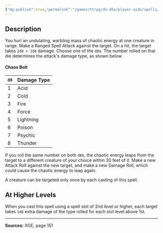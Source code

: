 ```yaml
---
{"dg-publish":true,"permalink":"/games/ttrpg/dn-d5e/player-aids/spells/level-1/chaos-bolt/","tags":["TTRPG/DND/5e","verbal","somatic","Spell"],"noteIcon":""}
---
```



## Description
You hurl an undulating, warbling mass of chaotic energy at one creature in range.
Make a Ranged Spell Attack against the target.
On a hit, the target takes `2d8 + 1d6` damage.
Choose one of the `d8`s.
The number rolled on that die determines the attack's damage type, as shown below.

#### Chaos Bolt
| `d8` | Damage Type |
|-----|-----|
| 1 | Acid |
| 2 | Cold |
| 3 | Fire |
| 4 | Force |
| 5 | Lightning |
| 6 | Poison |
| 7 | Psychic |
| 8 | Thunder |

If you roll the same number on both `d8`s, the chaotic energy leaps from the target to a different creature of your choice within 30 feet of it.
Make a new Attack Roll against the new target, and make a new Damage Roll, which could cause the chaotic energy to leap again.

A creature can be targeted only once by each casting of this spell.

## At Higher Levels
When you cast this spell using a spell slot of 2nd level or higher, each target takes `1d6` extra damage of the type rolled for each slot level above 1st.

---

**Sources:** XGE, page 151
